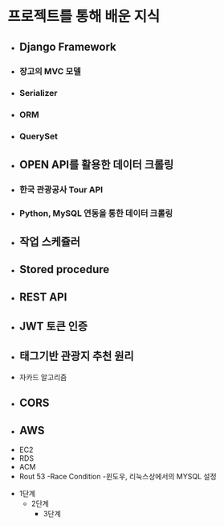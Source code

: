 # 프로젝트를 통해 배운 지식

- ## Django Framework
 + ### 장고의 MVC 모델
 + ### Serializer
 + ### ORM
 + ### QuerySet
- ## OPEN API를 활용한 데이터 크롤링
 + ### 한국 관광공사 Tour API
 + ### Python, MySQL 연동을 통한 데이터 크롤링
- ## 작업 스케쥴러
- ## Stored procedure
- ## REST API
- ## JWT 토큰 인증
- ## 태그기반 관광지 추천 원리
 + 자카드 알고리즘
- ## CORS
- ## AWS
 + EC2
 + RDS
 + ACM
 + Rout 53
-Race Condition
-윈도우, 리눅스상에서의 MYSQL 설정


* 1단계
  - 2단계
    + 3단계
